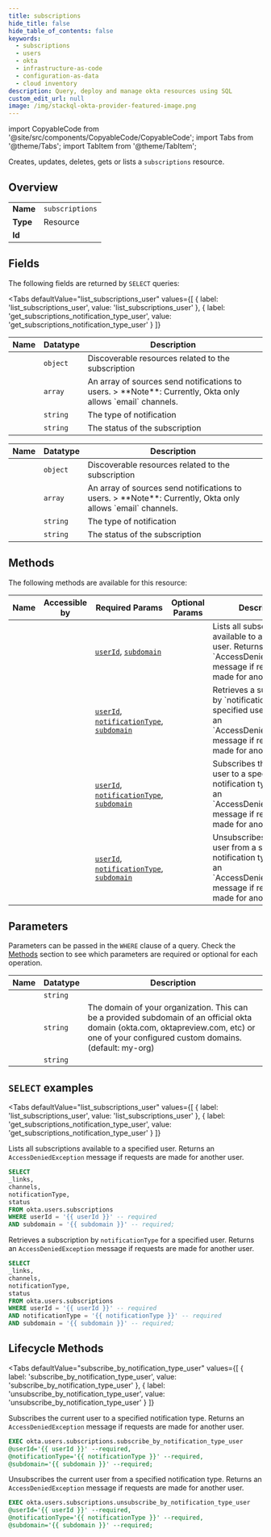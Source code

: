 ```yaml
--- 
title: subscriptions
hide_title: false
hide_table_of_contents: false
keywords:
  - subscriptions
  - users
  - okta
  - infrastructure-as-code
  - configuration-as-data
  - cloud inventory
description: Query, deploy and manage okta resources using SQL
custom_edit_url: null
image: /img/stackql-okta-provider-featured-image.png
---
```


import CopyableCode from '@site/src/components/CopyableCode/CopyableCode';
import Tabs from '@theme/Tabs';
import TabItem from '@theme/TabItem';

Creates, updates, deletes, gets or lists a <code>subscriptions</code> resource.

## Overview
<table><tbody>
<tr><td><b>Name</b></td><td><code>subscriptions</code></td></tr>
<tr><td><b>Type</b></td><td>Resource</td></tr>
<tr><td><b>Id</b></td><td><CopyableCode code="okta.users.subscriptions" /></td></tr>
</tbody></table>

## Fields

The following fields are returned by `SELECT` queries:

<Tabs
    defaultValue="list_subscriptions_user"
    values={[
        { label: 'list_subscriptions_user', value: 'list_subscriptions_user' },
        { label: 'get_subscriptions_notification_type_user', value: 'get_subscriptions_notification_type_user' }
    ]}
>
<TabItem value="list_subscriptions_user">

<table>
<thead>
    <tr>
    <th>Name</th>
    <th>Datatype</th>
    <th>Description</th>
    </tr>
</thead>
<tbody>
<tr>
    <td><CopyableCode code="_links" /></td>
    <td><code>object</code></td>
    <td>Discoverable resources related to the subscription</td>
</tr>
<tr>
    <td><CopyableCode code="channels" /></td>
    <td><code>array</code></td>
    <td>An array of sources send notifications to users. &gt; **Note**: Currently, Okta only allows `email` channels.</td>
</tr>
<tr>
    <td><CopyableCode code="notificationType" /></td>
    <td><code>string</code></td>
    <td>The type of notification</td>
</tr>
<tr>
    <td><CopyableCode code="status" /></td>
    <td><code>string</code></td>
    <td>The status of the subscription</td>
</tr>
</tbody>
</table>
</TabItem>
<TabItem value="get_subscriptions_notification_type_user">

<table>
<thead>
    <tr>
    <th>Name</th>
    <th>Datatype</th>
    <th>Description</th>
    </tr>
</thead>
<tbody>
<tr>
    <td><CopyableCode code="_links" /></td>
    <td><code>object</code></td>
    <td>Discoverable resources related to the subscription</td>
</tr>
<tr>
    <td><CopyableCode code="channels" /></td>
    <td><code>array</code></td>
    <td>An array of sources send notifications to users. &gt; **Note**: Currently, Okta only allows `email` channels.</td>
</tr>
<tr>
    <td><CopyableCode code="notificationType" /></td>
    <td><code>string</code></td>
    <td>The type of notification</td>
</tr>
<tr>
    <td><CopyableCode code="status" /></td>
    <td><code>string</code></td>
    <td>The status of the subscription</td>
</tr>
</tbody>
</table>
</TabItem>
</Tabs>

## Methods

The following methods are available for this resource:

<table>
<thead>
    <tr>
    <th>Name</th>
    <th>Accessible by</th>
    <th>Required Params</th>
    <th>Optional Params</th>
    <th>Description</th>
    </tr>
</thead>
<tbody>
<tr>
    <td><a href="#list_subscriptions_user"><CopyableCode code="list_subscriptions_user" /></a></td>
    <td><CopyableCode code="select" /></td>
    <td><a href="#parameter-userId"><code>userId</code></a>, <a href="#parameter-subdomain"><code>subdomain</code></a></td>
    <td></td>
    <td>Lists all subscriptions available to a specified user. Returns an `AccessDeniedException` message if requests are made for another user.</td>
</tr>
<tr>
    <td><a href="#get_subscriptions_notification_type_user"><CopyableCode code="get_subscriptions_notification_type_user" /></a></td>
    <td><CopyableCode code="select" /></td>
    <td><a href="#parameter-userId"><code>userId</code></a>, <a href="#parameter-notificationType"><code>notificationType</code></a>, <a href="#parameter-subdomain"><code>subdomain</code></a></td>
    <td></td>
    <td>Retrieves a subscription by `notificationType` for a specified user. Returns an `AccessDeniedException` message if requests are made for another user.</td>
</tr>
<tr>
    <td><a href="#subscribe_by_notification_type_user"><CopyableCode code="subscribe_by_notification_type_user" /></a></td>
    <td><CopyableCode code="exec" /></td>
    <td><a href="#parameter-userId"><code>userId</code></a>, <a href="#parameter-notificationType"><code>notificationType</code></a>, <a href="#parameter-subdomain"><code>subdomain</code></a></td>
    <td></td>
    <td>Subscribes the current user to a specified notification type. Returns an `AccessDeniedException` message if requests are made for another user.</td>
</tr>
<tr>
    <td><a href="#unsubscribe_by_notification_type_user"><CopyableCode code="unsubscribe_by_notification_type_user" /></a></td>
    <td><CopyableCode code="exec" /></td>
    <td><a href="#parameter-userId"><code>userId</code></a>, <a href="#parameter-notificationType"><code>notificationType</code></a>, <a href="#parameter-subdomain"><code>subdomain</code></a></td>
    <td></td>
    <td>Unsubscribes the current user from a specified notification type. Returns an `AccessDeniedException` message if requests are made for another user.</td>
</tr>
</tbody>
</table>

## Parameters

Parameters can be passed in the `WHERE` clause of a query. Check the [Methods](#methods) section to see which parameters are required or optional for each operation.

<table>
<thead>
    <tr>
    <th>Name</th>
    <th>Datatype</th>
    <th>Description</th>
    </tr>
</thead>
<tbody>
<tr id="parameter-notificationType">
    <td><CopyableCode code="notificationType" /></td>
    <td><code>string</code></td>
    <td></td>
</tr>
<tr id="parameter-subdomain">
    <td><CopyableCode code="subdomain" /></td>
    <td><code>string</code></td>
    <td>The domain of your organization. This can be a provided subdomain of an official okta domain (okta.com, oktapreview.com, etc) or one of your configured custom domains. (default: my-org)</td>
</tr>
<tr id="parameter-userId">
    <td><CopyableCode code="userId" /></td>
    <td><code>string</code></td>
    <td></td>
</tr>
</tbody>
</table>

## `SELECT` examples

<Tabs
    defaultValue="list_subscriptions_user"
    values={[
        { label: 'list_subscriptions_user', value: 'list_subscriptions_user' },
        { label: 'get_subscriptions_notification_type_user', value: 'get_subscriptions_notification_type_user' }
    ]}
>
<TabItem value="list_subscriptions_user">

Lists all subscriptions available to a specified user. Returns an `AccessDeniedException` message if requests are made for another user.

```sql
SELECT
_links,
channels,
notificationType,
status
FROM okta.users.subscriptions
WHERE userId = '{{ userId }}' -- required
AND subdomain = '{{ subdomain }}' -- required;
```
</TabItem>
<TabItem value="get_subscriptions_notification_type_user">

Retrieves a subscription by `notificationType` for a specified user. Returns an `AccessDeniedException` message if requests are made for another user.

```sql
SELECT
_links,
channels,
notificationType,
status
FROM okta.users.subscriptions
WHERE userId = '{{ userId }}' -- required
AND notificationType = '{{ notificationType }}' -- required
AND subdomain = '{{ subdomain }}' -- required;
```
</TabItem>
</Tabs>


## Lifecycle Methods

<Tabs
    defaultValue="subscribe_by_notification_type_user"
    values={[
        { label: 'subscribe_by_notification_type_user', value: 'subscribe_by_notification_type_user' },
        { label: 'unsubscribe_by_notification_type_user', value: 'unsubscribe_by_notification_type_user' }
    ]}
>
<TabItem value="subscribe_by_notification_type_user">

Subscribes the current user to a specified notification type. Returns an `AccessDeniedException` message if requests are made for another user.

```sql
EXEC okta.users.subscriptions.subscribe_by_notification_type_user 
@userId='{{ userId }}' --required, 
@notificationType='{{ notificationType }}' --required, 
@subdomain='{{ subdomain }}' --required;
```
</TabItem>
<TabItem value="unsubscribe_by_notification_type_user">

Unsubscribes the current user from a specified notification type. Returns an `AccessDeniedException` message if requests are made for another user.

```sql
EXEC okta.users.subscriptions.unsubscribe_by_notification_type_user 
@userId='{{ userId }}' --required, 
@notificationType='{{ notificationType }}' --required, 
@subdomain='{{ subdomain }}' --required;
```
</TabItem>
</Tabs>
